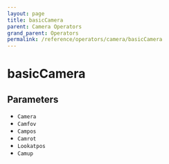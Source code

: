 ```yaml
---
layout: page
title: basicCamera
parent: Camera Operators
grand_parent: Operators
permalink: /reference/operators/camera/basicCamera
---
```


# basicCamera

## Parameters

* `Camera`
* `Camfov`
* `Campos`
* `Camrot`
* `Lookatpos`
* `Camup`
